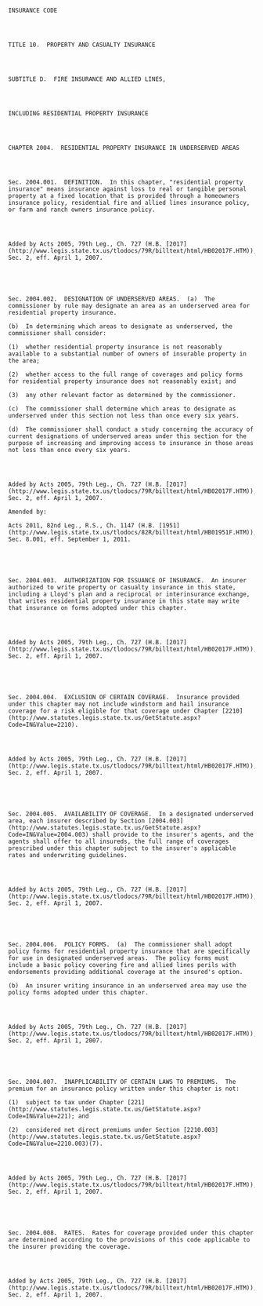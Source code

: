 ﻿
    
    
    	
    					
    
    
    INSURANCE CODE
    
      
    
    
    TITLE 10.  PROPERTY AND CASUALTY INSURANCE
    
      
    
    
    SUBTITLE D.  FIRE INSURANCE AND ALLIED LINES,
    
      
    
    
    INCLUDING RESIDENTIAL PROPERTY INSURANCE
    
      
    
    
    CHAPTER 2004.  RESIDENTIAL PROPERTY INSURANCE IN UNDERSERVED AREAS
    
      
    
    
    Sec. 2004.001.  DEFINITION.  In this chapter, "residential property insurance" means insurance against loss to real or tangible personal property at a fixed location that is provided through a homeowners insurance policy, residential fire and allied lines insurance policy, or farm and ranch owners insurance policy.
    
    
    
    
    Added by Acts 2005, 79th Leg., Ch. 727 (H.B. [2017](http://www.legis.state.tx.us/tlodocs/79R/billtext/html/HB02017F.HTM)), Sec. 2, eff. April 1, 2007.
    
    
    
    
    
    Sec. 2004.002.  DESIGNATION OF UNDERSERVED AREAS.  (a)  The commissioner by rule may designate an area as an underserved area for residential property insurance.
    
    (b)  In determining which areas to designate as underserved, the commissioner shall consider:
    
    (1)  whether residential property insurance is not reasonably available to a substantial number of owners of insurable property in the area;
    
    (2)  whether access to the full range of coverages and policy forms for residential property insurance does not reasonably exist; and
    
    (3)  any other relevant factor as determined by the commissioner.
    
    (c)  The commissioner shall determine which areas to designate as underserved under this section not less than once every six years.
    
    (d)  The commissioner shall conduct a study concerning the accuracy of current designations of underserved areas under this section for the purpose of increasing and improving access to insurance in those areas not less than once every six years.
    
    
    
    
    Added by Acts 2005, 79th Leg., Ch. 727 (H.B. [2017](http://www.legis.state.tx.us/tlodocs/79R/billtext/html/HB02017F.HTM)), Sec. 2, eff. April 1, 2007.
    
    Amended by: 
    
    Acts 2011, 82nd Leg., R.S., Ch. 1147 (H.B. [1951](http://www.legis.state.tx.us/tlodocs/82R/billtext/html/HB01951F.HTM)), Sec. 8.001, eff. September 1, 2011.
    
    
    
    
    
    Sec. 2004.003.  AUTHORIZATION FOR ISSUANCE OF INSURANCE.  An insurer authorized to write property or casualty insurance in this state, including a Lloyd's plan and a reciprocal or interinsurance exchange, that writes residential property insurance in this state may write that insurance on forms adopted under this chapter.
    
    
    
    
    Added by Acts 2005, 79th Leg., Ch. 727 (H.B. [2017](http://www.legis.state.tx.us/tlodocs/79R/billtext/html/HB02017F.HTM)), Sec. 2, eff. April 1, 2007.
    
    
    
    
    
    Sec. 2004.004.  EXCLUSION OF CERTAIN COVERAGE.  Insurance provided under this chapter may not include windstorm and hail insurance coverage for a risk eligible for that coverage under Chapter [2210](http://www.statutes.legis.state.tx.us/GetStatute.aspx?Code=IN&Value=2210).
    
    
    
    
    Added by Acts 2005, 79th Leg., Ch. 727 (H.B. [2017](http://www.legis.state.tx.us/tlodocs/79R/billtext/html/HB02017F.HTM)), Sec. 2, eff. April 1, 2007.
    
    
    
    
    
    Sec. 2004.005.  AVAILABILITY OF COVERAGE.  In a designated underserved area, each insurer described by Section [2004.003](http://www.statutes.legis.state.tx.us/GetStatute.aspx?Code=IN&Value=2004.003) shall provide to the insurer's agents, and the agents shall offer to all insureds, the full range of coverages prescribed under this chapter subject to the insurer's applicable rates and underwriting guidelines.
    
    
    
    
    Added by Acts 2005, 79th Leg., Ch. 727 (H.B. [2017](http://www.legis.state.tx.us/tlodocs/79R/billtext/html/HB02017F.HTM)), Sec. 2, eff. April 1, 2007.
    
    
    
    
    
    Sec. 2004.006.  POLICY FORMS.  (a)  The commissioner shall adopt policy forms for residential property insurance that are specifically for use in designated underserved areas.  The policy forms must include a basic policy covering fire and allied lines perils with endorsements providing additional coverage at the insured's option.
    
    (b)  An insurer writing insurance in an underserved area may use the policy forms adopted under this chapter.
    
    
    
    
    Added by Acts 2005, 79th Leg., Ch. 727 (H.B. [2017](http://www.legis.state.tx.us/tlodocs/79R/billtext/html/HB02017F.HTM)), Sec. 2, eff. April 1, 2007.
    
    
    
    
    
    Sec. 2004.007.  INAPPLICABILITY OF CERTAIN LAWS TO PREMIUMS.  The premium for an insurance policy written under this chapter is not:
    
    (1)  subject to tax under Chapter [221](http://www.statutes.legis.state.tx.us/GetStatute.aspx?Code=IN&Value=221); and
    
    (2)  considered net direct premiums under Section [2210.003](http://www.statutes.legis.state.tx.us/GetStatute.aspx?Code=IN&Value=2210.003)(7).
    
    
    
    
    Added by Acts 2005, 79th Leg., Ch. 727 (H.B. [2017](http://www.legis.state.tx.us/tlodocs/79R/billtext/html/HB02017F.HTM)), Sec. 2, eff. April 1, 2007.
    
    
    
    
    
    Sec. 2004.008.  RATES.  Rates for coverage provided under this chapter are determined according to the provisions of this code applicable to the insurer providing the coverage.
    
    
    
    
    Added by Acts 2005, 79th Leg., Ch. 727 (H.B. [2017](http://www.legis.state.tx.us/tlodocs/79R/billtext/html/HB02017F.HTM)), Sec. 2, eff. April 1, 2007.
    
    
    
    
    				
